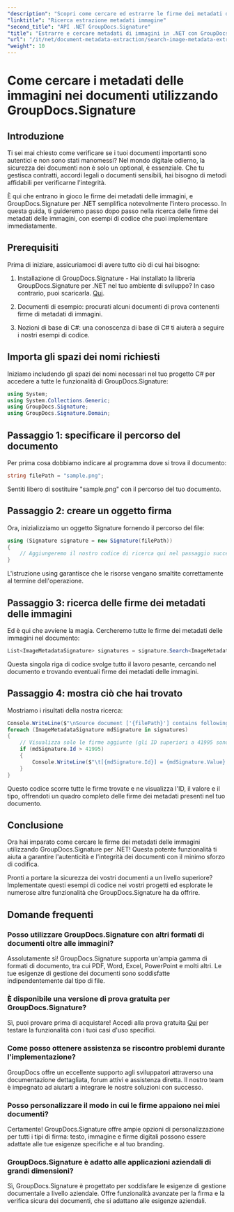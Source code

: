 ```yaml
---
"description": "Scopri come cercare ed estrarre le firme dei metadati delle immagini nei documenti con GroupDocs.Signature per .NET. Aumenta la sicurezza e l'autenticità dei documenti in pochi minuti."
"linktitle": "Ricerca estrazione metadati immagine"
"second_title": "API .NET GroupDocs.Signature"
"title": "Estrarre e cercare metadati di immagini in .NET con GroupDocs"
"url": "/it/net/document-metadata-extraction/search-image-metadata-extraction/"
"weight": 10
---
```


# Come cercare i metadati delle immagini nei documenti utilizzando GroupDocs.Signature

## Introduzione

Ti sei mai chiesto come verificare se i tuoi documenti importanti sono autentici e non sono stati manomessi? Nel mondo digitale odierno, la sicurezza dei documenti non è solo un optional, è essenziale. Che tu gestisca contratti, accordi legali o documenti sensibili, hai bisogno di metodi affidabili per verificarne l'integrità.

È qui che entrano in gioco le firme dei metadati delle immagini, e GroupDocs.Signature per .NET semplifica notevolmente l'intero processo. In questa guida, ti guideremo passo dopo passo nella ricerca delle firme dei metadati delle immagini, con esempi di codice che puoi implementare immediatamente.

## Prerequisiti

Prima di iniziare, assicuriamoci di avere tutto ciò di cui hai bisogno:

1. Installazione di GroupDocs.Signature - Hai installato la libreria GroupDocs.Signature per .NET nel tuo ambiente di sviluppo? In caso contrario, puoi scaricarla. [Qui](https://releases.groupdocs.com/signature/net/).

2. Documenti di esempio: procurati alcuni documenti di prova contenenti firme di metadati di immagini.

3. Nozioni di base di C#: una conoscenza di base di C# ti aiuterà a seguire i nostri esempi di codice.

## Importa gli spazi dei nomi richiesti

Iniziamo includendo gli spazi dei nomi necessari nel tuo progetto C# per accedere a tutte le funzionalità di GroupDocs.Signature:

```csharp
using System;
using System.Collections.Generic;
using GroupDocs.Signature;
using GroupDocs.Signature.Domain;
```

## Passaggio 1: specificare il percorso del documento

Per prima cosa dobbiamo indicare al programma dove si trova il documento:

```csharp
string filePath = "sample.png";
```

Sentiti libero di sostituire "sample.png" con il percorso del tuo documento.

## Passaggio 2: creare un oggetto firma

Ora, inizializziamo un oggetto Signature fornendo il percorso del file:

```csharp
using (Signature signature = new Signature(filePath))
{
    // Aggiungeremo il nostro codice di ricerca qui nel passaggio successivo
}
```

L'istruzione using garantisce che le risorse vengano smaltite correttamente al termine dell'operazione.

## Passaggio 3: ricerca delle firme dei metadati delle immagini

Ed è qui che avviene la magia. Cercheremo tutte le firme dei metadati delle immagini nel documento:

```csharp
List<ImageMetadataSignature> signatures = signature.Search<ImageMetadataSignature>(SignatureType.Metadata);
```

Questa singola riga di codice svolge tutto il lavoro pesante, cercando nel documento e trovando eventuali firme dei metadati delle immagini.

## Passaggio 4: mostra ciò che hai trovato

Mostriamo i risultati della nostra ricerca:

```csharp
Console.WriteLine($"\nSource document ['{filePath}'] contains following signatures.");
foreach (ImageMetadataSignature mdSignature in signatures)
{
    // Visualizza solo le firme aggiunte (gli ID superiori a 41995 sono firme personalizzate)
    if (mdSignature.Id > 41995)
    {
        Console.WriteLine($"\t[{mdSignature.Id}] = {mdSignature.Value} ({mdSignature.Type})");
    }
}
```

Questo codice scorre tutte le firme trovate e ne visualizza l'ID, il valore e il tipo, offrendoti un quadro completo delle firme dei metadati presenti nel tuo documento.

## Conclusione

Ora hai imparato come cercare le firme dei metadati delle immagini utilizzando GroupDocs.Signature per .NET! Questa potente funzionalità ti aiuta a garantire l'autenticità e l'integrità dei documenti con il minimo sforzo di codifica.

Pronti a portare la sicurezza dei vostri documenti a un livello superiore? Implementate questi esempi di codice nei vostri progetti ed esplorate le numerose altre funzionalità che GroupDocs.Signature ha da offrire.

## Domande frequenti

### Posso utilizzare GroupDocs.Signature con altri formati di documenti oltre alle immagini?

Assolutamente sì! GroupDocs.Signature supporta un'ampia gamma di formati di documento, tra cui PDF, Word, Excel, PowerPoint e molti altri. Le tue esigenze di gestione dei documenti sono soddisfatte indipendentemente dal tipo di file.

### È disponibile una versione di prova gratuita per GroupDocs.Signature?

Sì, puoi provare prima di acquistare! Accedi alla prova gratuita [Qui](https://releases.groupdocs.com/) per testare la funzionalità con i tuoi casi d'uso specifici.

### Come posso ottenere assistenza se riscontro problemi durante l'implementazione?

GroupDocs offre un eccellente supporto agli sviluppatori attraverso una documentazione dettagliata, forum attivi e assistenza diretta. Il nostro team è impegnato ad aiutarti a integrare le nostre soluzioni con successo.

### Posso personalizzare il modo in cui le firme appaiono nei miei documenti?

Certamente! GroupDocs.Signature offre ampie opzioni di personalizzazione per tutti i tipi di firma: testo, immagine e firme digitali possono essere adattate alle tue esigenze specifiche e al tuo branding.

### GroupDocs.Signature è adatto alle applicazioni aziendali di grandi dimensioni?

Sì, GroupDocs.Signature è progettato per soddisfare le esigenze di gestione documentale a livello aziendale. Offre funzionalità avanzate per la firma e la verifica sicura dei documenti, che si adattano alle esigenze aziendali.